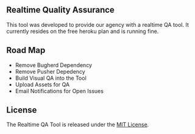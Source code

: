 ## Realtime Quality Assurance

This tool was developed to provide our agency with a realtime QA tool. It currently resides on the free heroku plan and is running fine.

## Road Map

- Remove Bugherd Dependency
- Remove Pusher Depedency
- Build Visual QA into the Tool
- Upload Assets for QA
- Email Notifications for Open Issues

## License

The Realtime QA Tool is released under the [MIT License](http://www.opensource.org/licenses/MIT).